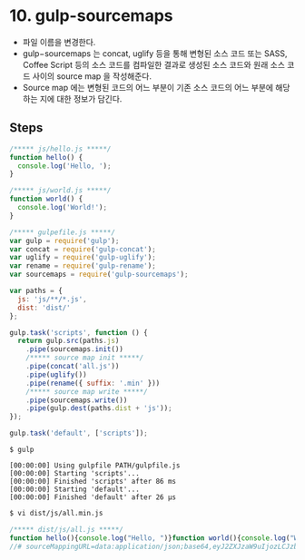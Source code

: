 # 10. gulp-sourcemaps
- 파일 이름을 변경한다.
- gulp&minus;sourcemaps 는 concat, uglify 등을 통해 변형된 소스 코드 또는 SASS,
  Coffee Script 등의 소스 코드를 컴파일한 결과로 생성된 소스 코드와 원래
소스 코드 사이의 source map 을 작성해준다.
- Source map 에는 변형된 코드의 어느 부분이 기존 소스 코드의 어느 부분에
  해당하는 지에 대한 정보가 담긴다.

## Steps
```js
/***** js/hello.js *****/
function hello() {
  console.log('Hello, ');
}
```
```js
/***** js/world.js *****/
function world() {
  console.log('World!');
}
```
```js
/***** gulpefile.js *****/
var gulp = require('gulp');
var concat = require('gulp-concat');
var uglify = require('gulp-uglify');
var rename = require('gulp-rename');
var sourcemaps = require('gulp-sourcemaps');

var paths = {
  js: 'js/**/*.js',
  dist: 'dist/'
};

gulp.task('scripts', function () {
  return gulp.src(paths.js)
    .pipe(sourcemaps.init())
    /***** source map init *****/
    .pipe(concat('all.js'))
    .pipe(uglify())
    .pipe(rename({ suffix: '.min' }))
    /***** source map write *****/
    .pipe(sourcemaps.write())
    .pipe(gulp.dest(paths.dist + 'js'));
});

gulp.task('default', ['scripts']);
```
```
$ gulp

[00:00:00] Using gulpfile PATH/gulpfile.js
[00:00:00] Starting 'scripts'...
[00:00:00] Finished 'scripts' after 86 ms
[00:00:00] Starting 'default'...
[00:00:00] Finished 'default' after 26 μs
```
```sh
$ vi dist/js/all.min.js
```
```js
/***** dist/js/all.js *****/
function hello(){console.log("Hello, ")}function world(){console.log("World!")}
//# sourceMappingURL=data:application/json;base64,eyJ2ZXJzaW9uIjozLCJzb3VyY2VzIjpbImhlbGxvLmpzIiwid29ybGQuanMiXSwibmFtZXMiOlsiaGVsbG8iLCJjb25zb2xlIiwibG9nIiwid29ybGQiXSwibWFwcGluZ3MiOiJBQUFBLFFBQUFBLFNBQ0FDLFFBQUFDLElBQUEsV0NEQSxRQUFBQyxTQUNBRixRQUFBQyxJQUFBIiwiZmlsZSI6ImFsbC5taW4uanMiLCJzb3VyY2VzQ29udGVudCI6WyJmdW5jdGlvbiBoZWxsbygpIHtcbiAgY29uc29sZS5sb2coJ0hlbGxvLCAnKTtcbn1cbiIsImZ1bmN0aW9uIHdvcmxkKCkge1xuICBjb25zb2xlLmxvZygnV29ybGQhJyk7XG59XG4iXSwic291cmNlUm9vdCI6Ii9zb3VyY2UvIn0=
```

